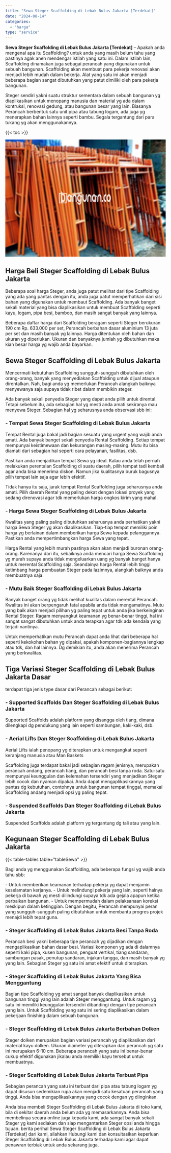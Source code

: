 ```yaml
---
title: "Sewa Steger Scaffolding di Lebak Bulus Jakarta [Terdekat]"
date: "2024-08-14"
categories: 
  - "harga"
type: "service"
---
```


**Sewa Steger Scaffolding di Lebak Bulus Jakarta \[Terdekat\]** – Apakah anda mengenal apa itu Scaffolding? untuk anda yang masih belum tahu yang pastinya agak aneh mendengar istilah yang satu ini. Dalam istilah lain, Scaffolding dinamakan juga sebagai perancah yang digunakan untuk sebuah bangunan. Scaffolding akan membuat para pekerja renovasi akan menjadi lebih mudah dalam bekerja. Alat yang satu ini akan menjadi beberapa bagian sangat dibutuhkan yang patut dimiliki oleh para pekerja bangunan.

Steger sendiri yakni suatu struktur sementara dalam sebuah bangunan yg diaplikasikan untuk menopang manusia dan material yg ada dalam kontruksi, renovasi gedung, atau bangunan besar yang lain. Biasanya Perancah berbentuk satu unit pipa atau tabung logam, ada juga yg menerapkan bahan lainnya seperti bambu. Segala tergantung dari para tukang yg akan menggunakannya.

{{< toc >}}

![Sewa Steger Scaffolding di Lebak Bulus Jakarta [Terdekat]](/images/sewa-scaffolding-steger-06.png)

## Harga Beli Steger Scaffolding di Lebak Bulus Jakarta

Beberapa soal harga Steger, anda juga patut melihat dari tipe Scaffolding yang ada yang pantas dengan itu, anda juga patut memperhatikan dari sisi bahan yang digunakan untuk membaut Scaffolding. Ada banyak banget sekali material yang bisa diaplikasikan untuk membuat Scaffolding seperti kayu, logam, pipa besi, bamboo, dan masih sangat banyak yang lainnya.

Beberapa daftar harga dari Scaffolding beragam seperti Steger berukuran 190 cm Rp. 633.000 per set, Perancah berbahan dasar aluminium 13 juta per set dan masih banyak yg lainnya. Harga ditentukan oleh bahan dan ukuran yg diperlukan. Ukuran dan banyaknya jumlah yg dibutuhkan maka kian besar harga yg wajib anda bayarkan.

## Sewa Steger Scaffolding di Lebak Bulus Jakarta

Mencermati kebutuhan Scaffolding sungguh-sungguh dibutuhkan oleh orang-orang, banyak yang menyediakan Scaffolding untuk dijual ataupun direntalkan. Nah, bagi anda yg memerlukan Perancah alangkah baiknya menyewanya saja supaya tidak ribet dalam membikin steger.

Ada banyak sekali penyedia Steger yang dapat anda pilih untuk dirental. Tetapi sebelum itu, ada sebagian hal yg mesti anda amati sekiranya mau menyewa Steger. Sebagian hal yg seharusnya anda observasi sbb ini:

### \- Tempat Sewa Steger Scaffolding di Lebak Bulus Jakarta

Tempat Rental juga bakal jadi bagian sesuatu yang urgent yang wajib anda amati. Ada banyak banget sekali penyedia Rental Scaffolding. Setiap tempat mempunyai keistimewaan dan kekurangan masing-masing. Mutu itu bisa diamati dari sebagian hal seperti cara pelayanan, fasilitas, dsb.

Pastikan anda menjadikan tempat Sewa yg ideal. Kalau anda telah pernah melakukan perentalan Scaffolding di suatu daerah, pilih tempat tadi kembali agar anda bisa menerima diskon. Namun jika kualitasnya buruk bagusnya pilih tempat lain saja agar lebih efektif.

Tidak hanya itu saja, jarak tempat Rental Scaffolding juga seharusnya anda amati. Pilih daerah Rental yang paling dekat dengan lokasi proyek yang sedang direnovasi agar tdk memerlukan harga ongkos kirim yang mahal.

### \- Harga Sewa Steger Scaffolding di Lebak Bulus Jakarta

Kwalitas yang paling paling dibutuhkan seharusnya anda perhatikan yakni harga Sewa Steger yg akan diaplikasikan. Tiap-tiap tempat memiliki poin harga yg berlainan dalam memberikan harga Sewa kepada pelanggannya. Pastikan anda mempertimbangkan harga Sewa yang tepat.

Harga Rental yang lebih murah pastinya akan akan menjadi buronan orang-orang. Karenanya dari itu, sebaiknya anda mencari harga Sewa Scaffolding yg murah supaya anda tidak mengeluarkan uang yg banyak banget hanya untuk merental Scaffolding saja. Seandainya harga Rental lebih tinggi ketimbang harga pembuatan Steger pada lazimnya, alangkah baiknya anda membuatnya saja.

### \- Mutu Baik Steger Scaffolding di Lebak Bulus Jakarta

Banyak banget orang yg tidak melihat kualitas dalam merental Perancah. Kwalitas ini akan berpengaruh fatal apabila anda tidak mengamatinya. Mutu yang baik akan menjadi pilihan yg paling tepat untuk anda jika berkeinginan Rental Steger. Ragam menyangkut keamanan yg benar-benar tinggi, hal ini sangat sangat dibutuhkan untuk anda terapkan agar tdk ada kendala yang terjadi nantinya.

Untuk memperhatikan mutu Perancah dapat anda lihat dari beberapa hal seperti kekokohan bahan yg dipakai, apakah komponen-bagiannya lengkap atau tdk, dan hal lainnya. Dg demikian itu, anda akan menerima Perancah yang berkwalitas.

## Tiga Variasi Steger Scaffolding di Lebak Bulus Jakarta Dasar

terdapat tiga jenis type dasar dari Perancah sebagai berikut:

### \- Supported Scaffolds Dan Steger Scaffolding di Lebak Bulus Jakarta

Supported Scaffolds adalah platform yang disangga oleh tiang, dimana dilengkapi dg pendukung yang lain seperti sambungan, kaki-kaki, dsb.

### \- Aerial Lifts Dan Steger Scaffolding di Lebak Bulus Jakarta

Aerial Lifts ialah penopang yg diterapkan untuk mengangkat seperti keranjang manusia atau Man Baskets

Scaffolding juga terdapat bakal jadi sebagian ragam jenisnya, merupakan perancah andang, perancah tiang, dan perancah besi tanpa roda. Satu-satu mempunyai keunggulan dan kelemahan tersendiri yang menjadikan Steger lebih cocok dan nyaman dipakai. Anda dapat mengaplikasikannya yang pantas dg kebutuhan, contohnya untuk bangunan tempat tinggal, memakai Scaffolding andang menjadi opsi yg paling tepat.

### \- Suspended Scaffolds Dan Steger Scaffolding di Lebak Bulus Jakarta

Suspended Scaffolds adalah platform yg tergantung dg tali atau yang lain.

## Kegunaan Steger Scaffolding di Lebak Bulus Jakarta

{{< table-tables table="tableSewa" >}}

Bagi anda yg menggunakan Scaffolding, ada beberapa fungsi yg wajib anda tahu sbb:

\- Untuk memberikan keamanan terhadap pekerja yg dapat menjamin keselamatan kerjanya. - Untuk melindungi pekerja yang lain, seperti halnya pekerja di bawah yg mesti dilindungi supaya tdk ada gejala apapun ketika perbaikan bangunan. - Untuk mempermudah dalam pelaksanaan koreksi meskipun dalam ketinggian. Dengan begitu, Perancah mempunyai peran yang sungguh-sungguh paling dibutuhkan untuk membantu progres projek menajdi lebih tepat guna.

### \- Steger Scaffolding di Lebak Bulus Jakarta Besi Tanpa Roda

Perancah besi yakni beberapa tipe perancah yg dijadikan dengan mengaplikasikan bahan dasar besi. Variasi komponen yg ada di dalamnya seperti kaki pipa, kusen bangunan, penguat vertikal, tiang sandaran, sambungan pasak, penutup sandaran, injakan tangga, dan masih banyak yg yang lain. Sebagian Steger yg satu ini amat efektif untuk diterapkan.

### \- Steger Scaffolding di Lebak Bulus Jakarta Yang Bisa Menggantung

Bagian tipe Scaffolding yg amat sangat banyak diaplikasikan untuk bangunan tinggi yang lain adalah Steger menggantung. Untuk ragam yg satu ini memiliki keunggulan tersendiri dibandingi dengan tipe perancah yang lain. Untuk Scaffolding yang satu ini sering diaplikasikan dalam pekerjaan finishing dalam sebuah bangunan.

### \- Steger Scaffolding di Lebak Bulus Jakarta Berbahan Dolken

Steger dolken merupakan bagian variasi perancah yg diaplikasikan dari material kayu dolken. Ukuran diameter yg diterapkan dari perancah yg satu ini merupakan 6-10 cm. Beberapa perancah yang satu ini benar-benar cukup efektif digunakan jikalau anda memiliki kayu tersebut untuk membuatnya.

### \- Steger Scaffolding di Lebak Bulus Jakarta Terbuat Pipa

Sebagian perancah yang satu ini terbuat dari pipa atau tabung logam yg dapat disusun sedemikian rupa akan menjadi satu kesatuan perancah yang tinggi. Anda bisa mengaplikasikannya yang cocok dengan yg diinginkan.

Anda bisa membeli Steger Scaffolding di Lebak Bulus Jakarta di toko kami, bila di sekitar daerah anda belum ada yg memasarkannya. Anda bisa membelinya secara online juga kepada kami, ada sangat banyak sekali Steger yg kami sediakan dan siap mengantarkan Steger opsi anda hingga tujuan. berita perihal Sewa Steger Scaffolding di Lebak Bulus Jakarta \[Terdekat\] dari kami, silahkan Hubungi kami dan konsultasikan keperluan Steger Scaffolding di Lebak Bulus Jakarta terhadap kami agar dapat penawran terbiak untuk anda sekarang juga.
